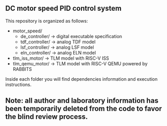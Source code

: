 ## DC motor speed PID control system

This repository is organized as follows: 
* motor_speed/
    * de_controller/  &rarr; digital executable specification
    * tdf_controller/  &rarr; analog TDF model
    * lsf_controller/  &rarr; analog LSF model
    * eln_controller/  &rarr; analog ELN model
* tlm_iss_motor/  &rarr; TLM model with RISC-V ISS
* tlm_qemu_motor/  &rarr; TLM model with RISC-V QEMU powered by RABBITS

Inside each folder you will find dependencies information and execution instructions.

## Note: all author and laboratory information has been temporarily deleted from the code to favor the blind review process. 